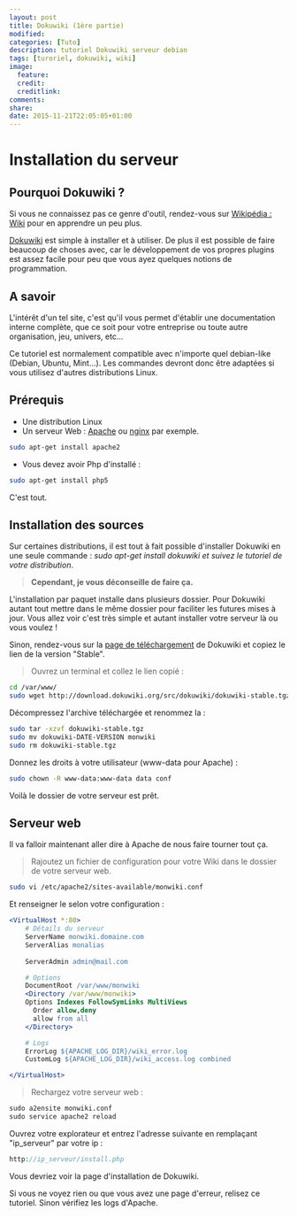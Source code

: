 ```yaml
---
layout: post
title: Dokuwiki (1ère partie)
modified:
categories: [Tuto]
description: tutoriel Dokuwiki serveur debian
tags: [turoriel, dokuwiki, wiki]
image:
  feature:
  credit:
  creditlink:
comments:
share:
date: 2015-11-21T22:05:05+01:00
---
```


# Installation du serveur

## Pourquoi Dokuwiki ?

Si vous ne connaissez pas ce genre d'outil, rendez-vous sur [Wikipédia : Wiki](https://fr.wikipedia.org/wiki/Wiki) pour en apprendre un peu plus. 

[Dokuwiki](https://www.dokuwiki.org/) est simple à installer et à utiliser. De plus il est possible de faire beaucoup de choses avec, car le développement de vos propres plugins est assez facile pour peu que vous ayez quelques notions de programmation.

## A savoir
L'intérêt d'un tel site, c'est qu'il vous permet d'établir une documentation interne complète, que ce soit pour votre entreprise ou toute autre organisation, jeu, univers, etc... 

Ce tutoriel est normalement compatible avec n'importe quel debian-like (Debian, Ubuntu, Mint...). Les commandes devront donc être adaptées si vous utilisez d'autres distributions Linux.

## Prérequis

 * Une distribution Linux
 * Un serveur Web : [Apache](http://www.apache.org/httpd) ou [nginx](http://nginx.org/) par exemple.

```bash
sudo apt-get install apache2
```
 * Vous devez avoir Php d'installé :

```bash
sudo apt-get install php5
```

C'est tout.

## Installation des sources

Sur certaines distributions, il est tout à fait possible d'installer Dokuwiki en une seule commande : *sudo apt-get install dokuwiki et suivez le tutoriel de votre distribution*.

>**Cependant, je vous déconseille de faire ça.** 

L'installation par paquet installe dans plusieurs dossier. Pour Dokuwiki autant tout mettre dans le même dossier pour faciliter les futures mises à jour. Vous allez voir c'est très simple et autant installer votre serveur là ou vous voulez ! 

Sinon, rendez-vous sur la [page de téléchargement](http://download.dokuwiki.org/) de Dokuwiki et copiez le lien de la version "Stable". 

>Ouvrez un terminal et collez le lien copié :

```bash
cd /var/www/
sudo wget http://download.dokuwiki.org/src/dokuwiki/dokuwiki-stable.tgz
```

Décompressez l'archive téléchargée et renommez la :

```bash
sudo tar -xzvf dokuwiki-stable.tgz
sudo mv dokuwiki-DATE-VERSION monwiki
sudo rm dokuwiki-stable.tgz
```

Donnez les droits à votre utilisateur (www-data pour Apache) :

```bash
sudo chown -R www-data:www-data data conf
```

Voilà le dossier de votre serveur est prêt.

## Serveur web

Il va falloir maintenant aller dire à Apache de nous faire tourner tout ça. 

>Rajoutez un fichier de configuration pour votre Wiki dans le dossier de votre serveur web.

```bash
sudo vi /etc/apache2/sites-available/monwiki.conf
```

Et renseigner le selon votre configuration :

```apache
<VirtualHost *:80>
    # Détails du serveur
    ServerName monwiki.domaine.com
    ServerAlias monalias
    
    ServerAdmin admin@mail.com

    # Options
    DocumentRoot /var/www/monwiki
    <Directory /var/www/monwiki>
    Options Indexes FollowSymLinks MultiViews
      Order allow,deny
      allow from all
    </Directory>

    # Logs
    ErrorLog ${APACHE_LOG_DIR}/wiki_error.log
    CustomLog ${APACHE_LOG_DIR}/wiki_access.log combined

</VirtualHost>
```

>Rechargez votre serveur web :

```apache
sudo a2ensite monwiki.conf
sudo service apache2 reload
```

Ouvrez votre explorateur et entrez l'adresse suivante en remplaçant "ip_serveur" par votre ip :

```php
http://ip_serveur/install.php
```

Vous devriez voir la page d'installation de Dokuwiki.

Si vous ne voyez rien ou que vous avez une page d'erreur, relisez ce tutoriel. Sinon vérifiez les logs d'Apache.

